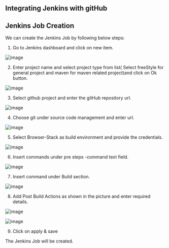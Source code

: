 ## Integrating Jenkins with gitHub

## Jenkins Job Creation

We can create the Jenkins Job by following below steps:

1.	Go to Jenkins dashboard and click on new item.

![image](https://user-images.githubusercontent.com/11056300/157046241-d3872039-8146-44c7-941e-578254741e46.png)

2. Enter project name and select project type from list( Select freeStyle for general project and maven for maven related project)and click on Ok button.

![image](https://user-images.githubusercontent.com/11056300/157046470-b154be38-bfee-4410-98c1-115266a034cb.png)

3. Select github project and enter the gitHub repository url.

![image](https://user-images.githubusercontent.com/11056300/157046642-90669a63-0e47-46e9-9ab5-4e0304e7bba7.png)

4. Choose git under source code management and enter url.

![image](https://user-images.githubusercontent.com/11056300/157046914-3d1e990d-6183-4572-b4e2-551cf2014ad4.png)

5.	Select Browser-Stack as build environment and provide the credentials.

![image](https://user-images.githubusercontent.com/11056300/157047054-8a38208c-ebc3-4456-b511-84527be46f5c.png)

6.	Insert commands under pre steps -command text field.

![image](https://user-images.githubusercontent.com/11056300/157047226-66d083f5-8bd6-4297-a8c4-30ba643f798f.png)

7.	Insert command under Build section.

![image](https://user-images.githubusercontent.com/11056300/157047471-6d52dec4-ace3-4ae4-bdfe-17bd66c7e03c.png)

8.	Add Post Build Actions as shown in the picture and enter required details.

![image](https://user-images.githubusercontent.com/11056300/157047658-0b39253d-8b8c-4179-8d23-b0febb78dfe3.png)

![image](https://user-images.githubusercontent.com/11056300/157047688-37d56bda-ea98-43c7-8629-e0a28fdacb7b.png)

9.	Click on apply & save

The Jenkins Job will be created.
